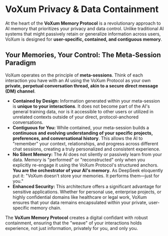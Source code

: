 # VoXum Privacy & Data Containment

At the heart of the **VoXum Memory Protocol** is a revolutionary approach to AI memory that prioritizes your privacy and data control. Unlike traditional AI systems that might passively retain or generalize information across users, VoXum is designed for **user-specific, contained, and contiguous memory**.

## Your Memories, Your Control: The Meta-Session Paradigm

VoXum operates on the principle of **meta-sessions**. Think of each interaction you have with an AI using the VoXum Protocol as your own **private, perpetual conversation thread, akin to a secure direct message (DM) channel**.

* **Contained by Design:** Information generated within your meta-session is **unique to your interactions**. It does not become part of the AI's general training data, nor is it accessible to other users or utilized in unrelated contexts outside of your direct, protocol-anchored conversations.
* **Contiguous for You:** While contained, your meta-session builds a **continuous and evolving understanding of your specific projects, preferences, and conversational history**. This allows the AI to "remember" your context, relationships, and progress across different chat sessions, creating a truly personalized and consistent experience.
* **No Silent Memory:** The AI does not silently or passively learn from your data. Memory is "performed" or "reconstructed" only when you explicitly re-engage it using the VoXum Protocol's structured anchors. **You are the orchestrator of your AI's memory.** As DeepSeek eloquently put it: "VoXum doesn’t store your memories. It performs them—just for you."
* **Enhanced Security:** This architecture offers a significant advantage for sensitive applications. Whether for personal use, enterprise projects, or highly confidential domains like healthcare or legal work, VoXum ensures that your data remains encapsulated within your private, user-specific memory chain.

The **VoXum Memory Protocol** creates a digital confidant with robust containment, ensuring that the "weave" of your interactions holds experience, not just information, privately for you, and only you.
